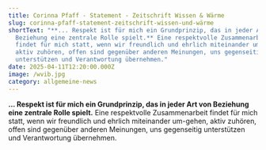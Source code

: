 ```yaml
---
title: Corinna Pfaff - Statement - Zeitschrift Wissen & Wärme
slug: corinna-pfaff-statement-zeitschrift-wissen-und-wärme
shortText: "**... Respekt ist für mich ein Grundprinzip, das in jeder Art von
  Beziehung eine zentrale Rolle spielt.** Eine respektvolle Zusammenarbeit
  findet für mich statt, wenn wir freundlich und ehrlich miteinander um-gehen,
  aktiv zuhören, offen sind gegenüber anderen Meinungen, uns gegenseitig
  unterstützen und Verantwortung übernehmen."
date: 2025-04-11T12:20:00.000Z
image: /wvib.jpg
category: allgemeine-news
---
```

**... Respekt ist für mich ein Grundprinzip, das in jeder Art von Beziehung eine zentrale Rolle spielt.** Eine respektvolle Zusammenarbeit findet für mich statt, wenn wir freundlich und ehrlich miteinander um-gehen, aktiv zuhören, offen sind gegenüber anderen Meinungen, uns gegenseitig unterstützen und Verantwortung übernehmen.
